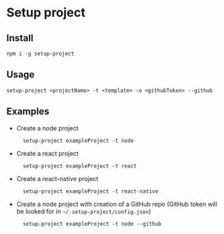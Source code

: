 # Setup project

## Install

    npm i -g setup-project

## Usage

    setup-project <projectName> -t <template> -o <githubToken> --github

## Examples

- Create a node project

        setup-project exampleProject -t node


- Create a react project

        setup-project exampleProject -t react


- Create a react-native project

        setup-project exampleProject -t react-native

- Create a node project with creation of a GitHub repo (GitHub token will be looked for in ``~/.setup-project/config.json``)

        setup-project exampleProject -t node --github
